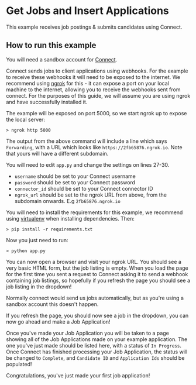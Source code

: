 # Get Jobs and Insert Applications

This example receives job postings & submits candidates using Connect.

## How to run this example

You will need a sandbox account for [Connect](http://www.rolepoint.com/ats-crm-middleware.html).

Connect sends jobs to client applications using webhooks. For the example to receive these webhooks it will need to be exposed to the internet. We recommend using [ngrok](https://ngrok.com) for this - it can expose a port on your local machine to the internet, allowing you to receive the webhooks sent from connect. For the purposes of this guide, we will assume you are using ngrok and have successfully installed it.

The example will be exposed on port 5000, so we start ngrok up to expose the local server:

    > ngrok http 5000

The output from the above command will include a line which says `Forwarding`, with a URL which looks like `https://2fb65876.ngrok.io`. Note that yours will have a different subdomain. 

You will need to edit `app.py` and change the settings on lines 27-30. 

- `username` should be set to your Connect username
- `password` should be set to your Connect password
- `connector_id` should be set to your Connect connector ID
- `ngrok_url` should be set to the ngrok URL from above, from the subdomain onwards. E.g `2fb65876.ngrok.io`

You will need to install the requirements for this example, we recommend using [virtualenv](http://virtualenv.readthedocs.org/en/latest/) when installing dependencies. Then:

    > pip install -r requirements.txt

Now you just need to run:

    > python app.py

You can now open a browser and visit your ngrok URL. You should see a very basic HTML form, but the job listing is empty. When you load the page for the first time you sent a request to Connect asking it to send a webhook containing job listings, so hopefully if you refresh the page you should see a job listing in the dropdown!

Normally connect would send us jobs automatically, but as you're using a sandbox account this doesn't happen.

If you refresh the page, you should now see a job in the dropdown, you can now go ahead and make a Job Application!

Once you've made your Job Application you will be taken to a page showing all of the Job Applications made on your example application. The one you've just made should be listed here, with a status of `In Progress`. Once Connect has finished processing your Job Application, the status will be changed to `Complete`, and `Candidate ID` and `Application Ids` should be populated! 

Congratulations, you've just made your first job application!
